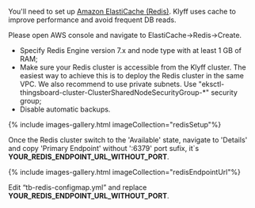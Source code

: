 You'll need to set up [Amazon ElastiCache (Redis)](https://aws.amazon.com/elasticache/redis/). Klyff uses cache to improve performance and avoid frequent DB reads.

Please open AWS console and navigate to ElastiCache->Redis->Create.

* Specify Redis Engine version 7.x and node type with at least 1 GB of RAM;
* Make sure your Redis cluster is accessible from the Klyff cluster. The easiest way to achieve this is to deploy the Redis cluster in the same VPC. We also recommend to use private subnets. Use "eksctl-thingsboard-cluster-ClusterSharedNodeSecurityGroup-*" security group;
* Disable automatic backups.

{% include images-gallery.html imageCollection="redisSetup"%}

Once the Redis cluster switch to the 'Available' state, navigate to 'Details' and copy 'Primary Endpoint' without ':6379' port sufix, it`s **YOUR_REDIS_ENDPOINT_URL_WITHOUT_PORT**.

{% include images-gallery.html imageCollection="redisEndpointUrl"%}

Edit “tb-redis-configmap.yml” and replace **YOUR_REDIS_ENDPOINT_URL_WITHOUT_PORT**.